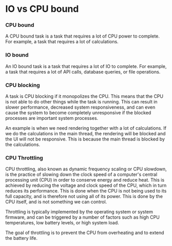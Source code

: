 # IO vs CPU bound


### CPU bound
A CPU bound task is a task that requires a lot of CPU power to complete. For example, a task that requires a lot of calculations.


### IO bound
An IO bound task is a task that requires a lot of IO to complete. For example, a task that requires a lot of API calls, database queries, or file operations.


### CPU blocking
A task is CPU blocking if it monopolizes the CPU. This means that the CPU is not able to do other things while the task is running. This can result in slower performance, decreased system responsiveness, and can even cause the system to become completely unresponsive if the blocked processes are important system processes.

An example is when we need rendering together with a lot of calculations. If we do the calculations in the main thread, the rendering will be blocked and the UI will not be responsive. This is because the main thread is blocked by the calculations.


### CPU Throttling
CPU throttling, also known as dynamic frequency scaling or CPU slowdown, is the practice of slowing down the clock speed of a computer's central processing unit (CPU) in order to conserve energy and reduce heat. This is achieved by reducing the voltage and clock speed of the CPU, which in turn reduces its performance. This is done when the CPU is not being used to its full capacity, and is therefore not using all of its power. This is done by the CPU itself, and is not something we can control.

Throttling is typically implemented by the operating system or system firmware, and can be triggered by a number of factors such as high CPU temperatures, low battery levels, or high system load.

The goal of throttling is to prevent the CPU from overheating and to extend the battery life.


